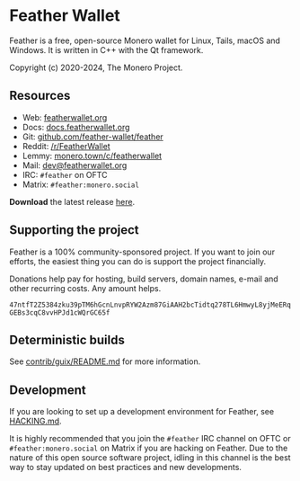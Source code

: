 # Feather Wallet

Feather is a free, open-source Monero wallet for Linux, Tails, macOS and Windows. It is written in C++ with the Qt framework.

Copyright (c) 2020-2024, The Monero Project.

## Resources

* Web: [featherwallet.org](https://featherwallet.org)
* Docs: [docs.featherwallet.org](https://docs.featherwallet.org)
* Git: [github.com/feather-wallet/feather](https://github.com/feather-wallet/feather)
* Reddit: [/r/FeatherWallet](https://old.reddit.com/r/FeatherWallet)
* Lemmy: [monero.town/c/featherwallet](https://monero.town/c/featherwallet)
* Mail: dev@featherwallet.org
* IRC: `#feather` on OFTC
* Matrix: `#feather:monero.social`

**Download** the latest release [here](https://featherwallet.org/download).

## Supporting the project

Feather is a 100% community-sponsored project. If you want to join our efforts, the easiest thing you can do is support the project financially.

Donations help pay for hosting, build servers, domain names, e-mail and other recurring costs. Any amount helps.

`47ntfT2Z5384zku39pTM6hGcnLnvpRYW2Azm87GiAAH2bcTidtq278TL6HmwyL8yjMeERqGEBs3cqC8vvHPJd1cWQrGC65f`

## Deterministic builds

See [contrib/guix/README.md](https://github.com/feather-wallet/feather/blob/master/contrib/guix/README.md) for more information.

## Development

If you are looking to set up a development environment for Feather, see [HACKING.md](https://github.com/feather-wallet/feather/blob/master/HACKING.md).

It is highly recommended that you join the `#feather` IRC channel on OFTC or `#feather:monero.social` on Matrix if you 
are hacking on Feather. Due to the nature of this open source software project, idling in this channel is the best 
way to stay updated on best practices and new developments.
